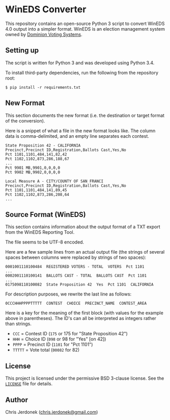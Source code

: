 WinEDS Converter
================

This repository contains an open-source Python 3 script to convert
WinEDS 4.0 output into a simpler format.  WinEDS is an election
management system owned by [Dominion Voting Systems][dominion].


Setting up
----------

The script is written for Python 3 and was developed using Python 3.4.

To install third-party dependencies, run the following from the
repository root:

    $ pip install -r requirements.txt


New Format
----------

This section documents the new format (i.e. the destination or target
format of the conversion).

Here is a snippet of what a file in the new format looks like.  The
column data is comma-delimited, and an empty line separates each contest.

    State Proposition 42 - CALIFORNIA
    Precinct,Precinct ID,Registration,Ballots Cast,Yes,No
    Pct 1101,1101,484,141,82,42
    Pct 1102,1102,873,286,188,67
    ...
    Pct 9901 MB,9901,0,0,0,0
    Pct 9902 MB,9902,0,0,0,0

    Local Measure A - CITY/COUNTY OF SAN FRANCI
    Precinct,Precinct ID,Registration,Ballots Cast,Yes,No
    Pct 1101,1101,484,141,89,45
    Pct 1102,1102,873,286,208,64
    ...


Source Format (WinEDS)
----------------------

This section contains information about the output format of a TXT
export from the WinEDS Reporting Tool.

The file seems to be UTF-8 encoded.

Here are a few sample lines from an actual output file (the strings of
several spaces between columns were replaced by strings of two spaces):

    0001001110100484  REGISTERED VOTERS - TOTAL  VOTERS  Pct 1101
    ...
    0002001110100141  BALLOTS CAST - TOTAL  BALLOTS CAST  Pct 1101
    ...
    0175098110100082  State Proposition 42  Yes  Pct 1101  CALIFORNIA

For description purposes, we rewrite the last line as follows:

    0CCCHHHPPPPTTTTT  CONTEST  CHOICE  PRECINCT_NAME  CONTEST_AREA

Here is a key for the meaning of the first block (with values for the
example above in parentheses).  The ID's can all be interpreted as
integers rather than strings.

* `CCC` = Contest ID (`175` or 175 for "State Proposition 42")
* `HHH` = Choice ID (`098` or 98 for "Yes" [on 42])
* `PPPP` = Precinct ID (`1101` for "Pct 1101")
* `TTTTT` = Vote total (`00082` for 82)


License
-------

This project is licensed under the permissive BSD 3-clause license.
See the [`LICENSE`](LICENSE) file for details.


Author
------

Chris Jerdonek (<chris.jerdonek@gmail.com>)


[dominion]: http://www.dominionvoting.com/
